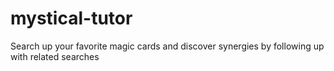 # mystical-tutor
Search up your favorite magic cards and discover synergies by following up with related searches
